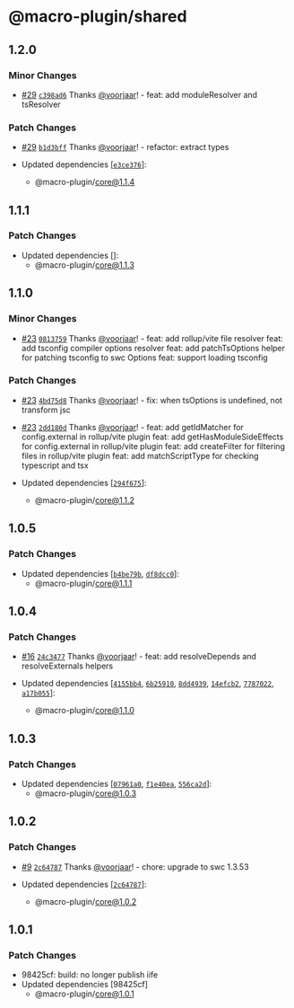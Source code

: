 # @macro-plugin/shared

## 1.2.0

### Minor Changes

- [#29](https://github.com/macro-plugin/macros/pull/29) [`c398ad6`](https://github.com/macro-plugin/macros/commit/c398ad61bd1aa9b79c1a98f7e811323f996f5658) Thanks [@voorjaar](https://github.com/voorjaar)! - feat: add moduleResolver and tsResolver

### Patch Changes

- [#29](https://github.com/macro-plugin/macros/pull/29) [`b1d3bff`](https://github.com/macro-plugin/macros/commit/b1d3bffcac4ef25930bd7ee4409664f6fb00fb06) Thanks [@voorjaar](https://github.com/voorjaar)! - refactor: extract types

- Updated dependencies [[`e3ce376`](https://github.com/macro-plugin/macros/commit/e3ce37696e0a21bdddb56804f7dbcfa904f5fd35)]:
  - @macro-plugin/core@1.1.4

## 1.1.1

### Patch Changes

- Updated dependencies []:
  - @macro-plugin/core@1.1.3

## 1.1.0

### Minor Changes

- [#23](https://github.com/macro-plugin/macros/pull/23) [`0813759`](https://github.com/macro-plugin/macros/commit/081375946893092cdd9280aa5c20333a722e5683) Thanks [@voorjaar](https://github.com/voorjaar)! - feat: add rollup/vite file resolver
  feat: add tsconfig compiler options resolver
  feat: add patchTsOptions helper for patching tsconfig to swc Options
  feat: support loading tsconfig

### Patch Changes

- [#23](https://github.com/macro-plugin/macros/pull/23) [`4bd75d8`](https://github.com/macro-plugin/macros/commit/4bd75d8f5f59bc3c7befcc7178a9ba87ac9fad8a) Thanks [@voorjaar](https://github.com/voorjaar)! - fix: when tsOptions is undefined, not transform jsc

- [#23](https://github.com/macro-plugin/macros/pull/23) [`2dd180d`](https://github.com/macro-plugin/macros/commit/2dd180d67643a63dd3abe706fe393f8da431a5f5) Thanks [@voorjaar](https://github.com/voorjaar)! - feat: add getIdMatcher for config.external in rollup/vite plugin
  feat: add getHasModuleSideEffects for config.external in rollup/vite plugin
  feat: add createFilter for filtering files in rollup/vite plugin
  feat: add matchScriptType for checking typescript and tsx
- Updated dependencies [[`294f675`](https://github.com/macro-plugin/macros/commit/294f67574c5ff168bdeb0a499ea4ab2fd57579cf)]:
  - @macro-plugin/core@1.1.2

## 1.0.5

### Patch Changes

- Updated dependencies [[`b4be79b`](https://github.com/macro-plugin/macros/commit/b4be79be09e8790b95c6a2e9b07dde4ba3822f39), [`df8dcc0`](https://github.com/macro-plugin/macros/commit/df8dcc0ab7f3e09f1157c5c2a7cda4a7f5367991)]:
  - @macro-plugin/core@1.1.1

## 1.0.4

### Patch Changes

- [#16](https://github.com/macro-plugin/macros/pull/16) [`24c3477`](https://github.com/macro-plugin/macros/commit/24c3477ce6e4c42044c87f234af541d232df9b7d) Thanks [@voorjaar](https://github.com/voorjaar)! - feat: add resolveDepends and resolveExternals helpers

- Updated dependencies [[`4155bb4`](https://github.com/macro-plugin/macros/commit/4155bb4de7968a83e62203411bceae6b0602637f), [`6b25910`](https://github.com/macro-plugin/macros/commit/6b25910567e910b7c71c79646f8569a2f3927be6), [`8dd4939`](https://github.com/macro-plugin/macros/commit/8dd493997931d8d91a82ffb1785927d425c17c61), [`14efcb2`](https://github.com/macro-plugin/macros/commit/14efcb2c6461ab3f5d78e0599ec74b422085ce1d), [`7787022`](https://github.com/macro-plugin/macros/commit/7787022f657b7a79cb18a1e8ba947ae2eaeb682e), [`a17b055`](https://github.com/macro-plugin/macros/commit/a17b055d356c285b394add56192c80077ebde2c2)]:
  - @macro-plugin/core@1.1.0

## 1.0.3

### Patch Changes

- Updated dependencies [[`07961a0`](https://github.com/macro-plugin/macros/commit/07961a03b6e82080a2b8c8ab2626c187c34f912e), [`f1e40ea`](https://github.com/macro-plugin/macros/commit/f1e40ead32636d4f2d43c442e70cc208e2d43b28), [`556ca2d`](https://github.com/macro-plugin/macros/commit/556ca2d9addaf36ac84da8c8ea7b5bc465e174b7)]:
  - @macro-plugin/core@1.0.3

## 1.0.2

### Patch Changes

- [#9](https://github.com/macro-plugin/macros/pull/9) [`2c64787`](https://github.com/macro-plugin/macros/commit/2c647875182c5fc6ca41c9e72587a08307ba90ec) Thanks [@voorjaar](https://github.com/voorjaar)! - chore: upgrade to swc 1.3.53

- Updated dependencies [[`2c64787`](https://github.com/macro-plugin/macros/commit/2c647875182c5fc6ca41c9e72587a08307ba90ec)]:
  - @macro-plugin/core@1.0.2

## 1.0.1

### Patch Changes

- 98425cf: build: no longer publish iife
- Updated dependencies [98425cf]
  - @macro-plugin/core@1.0.1
